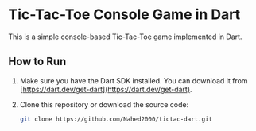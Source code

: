 # Tic-Tac-Toe Console Game in Dart

This is a simple console-based Tic-Tac-Toe game implemented in Dart.

## How to Run

1. Make sure you have the Dart SDK installed. You can download it from [https://dart.dev/get-dart](https://dart.dev/get-dart).

2. Clone this repository or download the source code:

   ```bash
   git clone https://github.com/Nahed2000/tictac-dart.git
